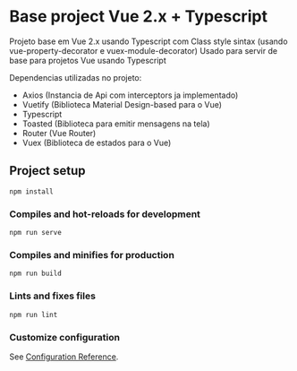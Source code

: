 # Base project Vue 2.x + Typescript

Projeto base em Vue 2.x usando Typescript com Class style sintax (usando vue-property-decorator e vuex-module-decorator)
Usado para servir de base para projetos Vue usando Typescript

Dependencias utilizadas no projeto:
- Axios (Instancia de Api com interceptors ja implementado)
- Vuetify (Biblioteca Material Design-based para o Vue)
- Typescript
- Toasted (Biblioteca para emitir mensagens na tela)
- Router (Vue Router)
- Vuex (Biblioteca de estados para o Vue)

## Project setup
```
npm install
```

### Compiles and hot-reloads for development
```
npm run serve
```

### Compiles and minifies for production
```
npm run build
```

### Lints and fixes files
```
npm run lint
```

### Customize configuration
See [Configuration Reference](https://cli.vuejs.org/config/).
